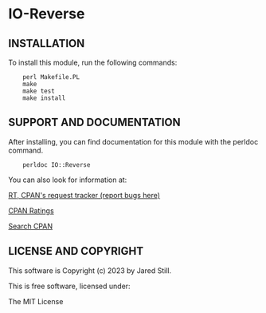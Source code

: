 IO-Reverse
==========

## INSTALLATION

To install this module, run the following commands:

```text
	perl Makefile.PL
	make
	make test
	make install
```

## SUPPORT AND DOCUMENTATION

After installing, you can find documentation for this module with the perldoc command.

```text
    perldoc IO::Reverse
```

You can also look for information at:

[RT, CPAN's request tracker (report bugs here)](https://rt.cpan.org/NoAuth/Bugs.html?Dist=IO-Reverse)

[CPAN Ratings](https://cpanratings.perl.org/d/IO-Reverse)

[Search CPAN](https://metacpan.org/release/IO-Reverse)


## LICENSE AND COPYRIGHT

This software is Copyright (c) 2023 by Jared Still.

This is free software, licensed under:

  The MIT License

